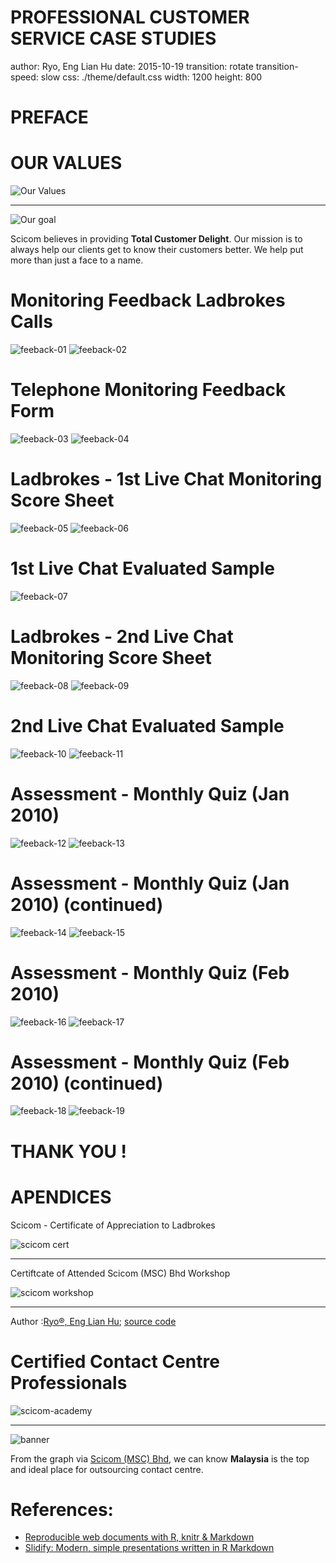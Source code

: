PROFESSIONAL CUSTOMER SERVICE CASE STUDIES
========================================================
author: Ryo, Eng Lian Hu
date: 2015-10-19
transition: rotate
transition-speed: slow
css: ./theme/default.css
width: 1200
height: 800

PREFACE
========================================================


OUR VALUES
========================================================
![Our Values](figure/our-values.jpg)
***
![Our goal](figure/our-goal.jpg)

Scicom believes in providing **Total Customer Delight**. Our mission is to always help our clients get to know their customers better. We help put more than just a face to a name. 

Monitoring Feedback Ladbrokes Calls
========================================================
![feeback-01](figure/fb-01x400.jpg)
![feeback-02](figure/fb-02x400.jpg)

Telephone Monitoring Feedback Form
========================================================
![feeback-03](figure/fb-03x400.jpg)
![feeback-04](figure/fb-04x400.jpg)

Ladbrokes - 1st Live Chat Monitoring Score Sheet
========================================================
![feeback-05](figure/fb-05x400.jpg)
![feeback-06](figure/fb-06x400.jpg)

1st Live Chat Evaluated Sample
========================================================
![feeback-07](figure/fb-07x400.jpg)

Ladbrokes - 2nd Live Chat Monitoring Score Sheet
========================================================
![feeback-08](figure/fb-08x400.jpg)
![feeback-09](figure/fb-09x400.jpg)

2nd Live Chat Evaluated Sample
========================================================
![feeback-10](figure/fb-10x400.jpg)
![feeback-11](figure/fb-11x400.jpg)

Assessment - Monthly Quiz (Jan 2010)
========================================================
![feeback-12](figure/fb-12x400.jpg)
![feeback-13](figure/fb-13x400.jpg)

Assessment - Monthly Quiz (Jan 2010) (continued)
========================================================
![feeback-14](figure/fb-14x400.jpg)
![feeback-15](figure/fb-15x400.jpg)

Assessment - Monthly Quiz (Feb 2010)
========================================================
![feeback-16](figure/fb-16x400.jpg)
![feeback-17](figure/fb-17x400.jpg)

Assessment - Monthly Quiz (Feb 2010) (continued)
========================================================
![feeback-18](figure/fb-18x400.jpg)
![feeback-19](figure/fb-19x400.jpg)

THANK YOU !
========================================================


APENDICES
========================================================
Scicom - Certificate of Appreciation to Ladbrokes

![scicom cert](figure/scicom-certx400.jpg)
***
Certiftcate of Attended Scicom (MSC) Bhd Workshop

![scicom workshop](figure/scicom-CS-workshopx400.jpg)
*****

Author :[Ryo®, Eng Lian Hu](http:rpubs.com/englianhu/ryoeng); [source code](https://github.com/englianhu/customer-service-handbook)

Certified Contact Centre Professionals
========================================================
![scicom-academy](figure/cc-location.jpg)
***
![banner](figure/banner_outsourcing.jpg)

From the graph via [Scicom (MSC) Bhd](http://www.scicom-intl.com/Corporate_GSN.html), we can know **Malaysia** is the top and ideal place for outsourcing contact centre.

References:
========================================================
* [Reproducible web documents with R, knitr & Markdown](http://cpsievert.github.io/slides/markdown/#/)
* [Slidify: Modern, simple presentations written in R Markdown](https://benjaminlmoore.wordpress.com/2014/02/24/slidify-presentations-in-r-markdown/)


